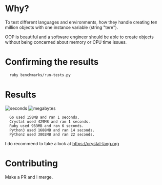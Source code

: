 # Why?

To test different languages and environments, how they handle creating ten million objects with one instance variable (string "tere").

OOP is beautiful and a software engineer should be able to create objects without being concerned about memory or CPU time issues.


# Confirming the results

```bash
  ruby benchmarks/run-tests.py
```


# Results

![seconds](https://github.com/mxrguspxrt/TenMillionObjects/raw/master/charts/seconds.png "Seconds")
![megabytes](https://github.com/mxrguspxrt/TenMillionObjects/raw/master/charts/mb.png "Megabytes")


```
  Go used 158MB and ran 1 seconds.
  Crystal used 429MB and ran 1 seconds.
  Ruby used 933MB and ran 6 seconds.
  Python3 used 1688MB and ran 14 seconds.
  Python2 used 3802MB and ran 22 seconds.
```

I do recommend to take a look at https://crystal-lang.org


# Contributing

Make a PR and I merge.
